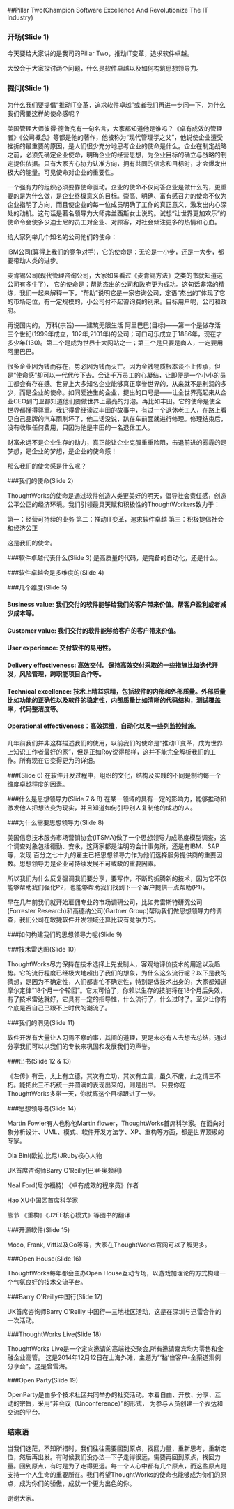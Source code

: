 ##Pillar Two(Champion Software Excellence And Revolutionize The IT Industry)

### 开场(Slide 1)
今天要给大家讲的是我司的Pillar Two，推动IT变革，追求软件卓越。

大致会于大家探讨两个问题，什么是软件卓越以及如何构筑思想领导力。

### 提问(Slide 1)
为什么我们要提倡“推动IT变革，追求软件卓越”或者我们再进一步问一下，为什么我们需要这样的使命感呢？

美国管理大师彼得·德鲁克有一句名言，大家都知道他是谁吗？《卓有成效的管理者》《公司概念》等都是他的著作，他被称为“现代管理学之父”，他说使企业遭受挫折的最重要的原因，是人们很少充分地思考企业的使命是什么。企业在制定战略之前，必须先确定企业使命，明确企业的经营思想，为企业目标的确立与战略的制定提供依据。只有大家齐心协力认准方向，拥有共同的信念和目标时，才会爆发出极大的能量。可见使命对企业的重要性。

一个强有力的组织必须要靠使命驱动。企业的使命不仅问答企业是做什么的，更重要的是为什么做，是企业终极意义的目标。崇高、明确、富有感召力的使命不仅为企业指明了方向，而且使企业的每一位成员明确了工作的真正意义，激发出内心深处的动机。这句话是著名领导力大师弗兰西斯女士说的。试想“让世界更加欢乐”的使命令会使多少迪士尼的员工对企业、对顾客，对社会倾注更多的热情和心血。

给大家列举几个知名的公司他们的使命：

IBM公司(算得上我们的竞争对手)，它的使命是：无论是一小步，还是一大步，都要带动人类的进步。

麦肯锡公司(现代管理咨询公司，大家如果看过《麦肯锡方法》之类的书就知道这公司有多牛了)， 它的使命是：帮助杰出的公司和政府更为成功。这句话非常的精炼，我们一起来解释一下，“帮助”说明它是一家咨询公司，定语“杰出的”体现了它的市场定位，有一定规模的，小公司付不起咨询费的别来。目标用户呢，公司和政府。

再说国内的，
万科(宗旨)——建筑无限生活
阿里巴巴(目标)——第一个是做存活三个世纪(1999年成立，102年,2101年)的公司；可口可乐成立于1886年，现在才多少年(130)。第二个是成为世界十大网站之一；第三个是只要是商人，一定要用阿里巴巴。

很多企业因为钱而存在，势必因为钱而灭亡。因为金钱物质根本谈不上传承，但是“使命感”却可以一代代传下去。会让千万员工的心凝结，让即便是一个小小的员工都会有存在感。世界上大多知名企业能够真正享誉世界的，从来就不是利润的多少，而是企业的使命。如同爱迪生的企业，提出的口号是——让全世界亮起来从企业CEO到门卫都知道他们要做世界上最亮的灯泡。再比如丰田。它的使命是使全世界都懂得尊重。我记得曾经读过丰田的故事中，有过一个退休老工人，在路上看见自己品牌的汽车雨刷坏了，他二话没说，趴在车前面就进行修理。修理结束后，没有收取任何费用，只因为他是丰田的一名退休工人。

财富永远不是企业生存的动力，真正能让企业克服重重险阻，击退前进的雾霾的是梦想，是企业的梦想，是企业的使命感！

那么我们的使命感是什么呢？

###我们的使命(Slide 2)

ThoughtWorks的使命是通过软件创造人类更美好的明天，倡导社会责任感，创造公平公正的经济环境。我们引领最具天赋和积极性的ThoughtWorkers致力于：

第一：经营可持续的业务
第二：推动IT变革，追求软件卓越
第三：积极提倡社会和经济公正

这是我们的使命。

###软件卓越代表什么(Slide 3)
是高质量的代码，是完备的自动化，还是什么。

###软件卓越会是多维度的(Slide 4)

###几个维度(Slide 5)

#### Business value: 我们交付的软件能够给我们的客户带来价值。帮客户盈利或者减少成本等。

#### Customer value: 我们交付的软件能够给客户的客户带来价值。

#### User experience: 交付软件的易用性。

#### Delivery effectiveness: 高效交付。保持高效交付采取的一些措施比如迭代开发，风险管理，跨职能项目合作等。

#### Technical excellence: 技术上精益求精，包括软件的内部和外部质量。外部质量比如功能的正确性以及软件的稳定性，内部质量比如清晰的代码结构，测试覆盖率，代码整洁度等。

#### Operational effectiveness：高效运维，自动化以及一些列监控措施。

几年前我们并非这样描述我们的使用，以前我们的使命是”推动IT变革，成为世界上知识工作者最好的家”，但是正如Roy说得那样，这并不能完全解析我们的工作。所有现在它变得更为的详细。

###(Slide 6)
在软件开发过程中，组织的文化，结构及实践的不同是制约每一个维度卓越程度的因素。

###什么是思想领导力(Slide 7 & 8)
在某一领域的具有一定的影响力，能够推动和激发他人把想法变为现实，并且知道如何引导别人复制他的成功的人。

###为什么需要思想领导力(Slide 8)

美国信息技术服务市场营销协会(ITSMA)做了一个思想领导力成熟度模型调查，这个调查对象包括德勤、安永，这两家都是注明的会计事务所，还是有IBM、SAP等，发现
百分之七十九的雇主已把思想领导力作为他们选择服务提供商的重要因数。思想领导力是企业可持续发展不可或缺的重要因素。

所以我们为什么反复强调我们要分享，要写作，不断的折腾新的技术，因为它不仅能够帮助我们强化P2，也能够帮助我们找到下一个客户提供一点帮助(P1)。

早在几年前我们就开始雇佣专业的市场调研公司，比如弗雷斯特研究公司(Forrester Research)和高德纳公司(Gartner Group)帮助我们做思想领导力的调查，我们公司在敏捷软件开发领域还算比较有竞争力的。

###如何构建我们的思想领导力呢(Slide 9)

###技术雷达图(Slide 10)

ThoughtWorks尽力保持在技术选择上先发制人，客观地评价技术的用途以及趋势。它的流行程度已经极大地超出了我们的想象，为什么这么流行呢？以下是我的猜想，是因为不确定性，人们都害怕不确定性，特别是做技术出身的，大家都知道摩尔定律“18个月一个轮回”。它太可怕了，你赖以生存的技能将在18个月后失效，有了技术雷达就好，它具有一定的指导性，什么流行了，什么过时了。至少让你有个底是否自己已跟不上时代的潮流了。

###我们的洞见(Slide 11)

软件开发有大量让人习焉不察的事，其间的道理，更是未必有人去想去总结，通过分享我们可以以我们的专长来巩固和发展我们的声誉。

###出书(Slide 12 & 13)

《左传》有云，太上有立德，其次有立功，其次有立言，虽久不废，此之谓三不朽。能把此三不朽统一并圆满的表现出来的，则是出书。
只要你在ThoughtWorks多带一天，你就离这个目标跟进了一步。

###思想领导者(Slide 14)

Martin Fowler有人也称他Martin flower，ThoughtWorks首席科学家。在面向对象分析设计、UML、模式、软件开发方法学、XP、重构等方面，都是世界顶级的专家。

Ola Bini(欧拉.比尼)JRuby核心人物

UK首席咨询师Barry O'Reilly(巴里·奥赖利)

Neal Ford(尼尔福特) 《卓有成效的程序员》作者

Hao XU中国区首席科学家
  
熊节 《重构》《J2EE核心模式》等图书的翻译

###开源软件(Slide 15)

Moco, Frank, Viff以及Go等等，大家在ThoughtWorks官网可以了解更多。

###Open House(Slide 16)

ThoughtWorks每年都会主办Open House互动专场，以游戏加理论的方式构建一个气氛良好的技术交流平台。

###Barry O'Reilly中国行(Slide 17)

UK首席咨询师Barry O'Reilly 中国行—三地社区活动，这是在深圳与迅雷合作的一次活动。

###ThoughtWorks Live(Slide 18)

ThoughtWorks Live是一个定向邀请的高端社交聚会,所有邀请嘉宾均为零售和金融企业高管。
这是2014年12月12日在上海外滩，主题为”’黏’住客户-全渠道案例分享会”。这是曾雪海。

###Open Party(Slide 19)

OpenParty是由多个技术社区共同举办的社交活动。本着自由、开放、分享、互动的宗旨，采用“非会议（Unconference）”的形式， 为参与人员创建一个表达和交流的平台。

### 结束语

当我们迷茫，不知所措时，我们往往需要回到原点，找回力量，重新思考，重新定位，然后再出发。有时候我们没办法一下子走得很远，需要再回到原点，找回力量。回到原点，有时是为了走得更远。每一个人心中都有几个原点，而这些原点是支持一个人生命的重要所在。我们希望ThoughtWorks的使命也能够成为你们的原点，成为你们的骄傲，成就一个更为出色的你。

谢谢大家。
